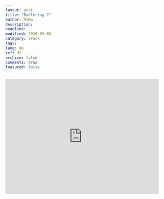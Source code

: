 ```yaml
---
layout: post
title: "Radlertag 2"
author: MoMa
description: 
headline: 
modified: 2016-09-05
category: track
tags: 
lang: de
ref: d2
archive: false
comments: true
featured: false
---
```


<iframe width="480" height="360" src="http://track-kit.net/maps_s3/?v=embed&track=229803.gpx" frameborder="0" allowfullscreen></iframe>
